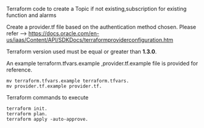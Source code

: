 Terraform code to create a Topic if not existing,subscription for existing function and alarms

Create a provider.tf file based on the authentication method chosen. Please refer --> https://docs.oracle.com/en-us/iaas/Content/API/SDKDocs/terraformproviderconfiguration.htm

Terraform version used must be equal or greater than **1.3.0**. 

An example terraform.tfvars.example ,provider.tf.example file is provided for reference.    


    mv terraform.tfvars.example terraform.tfvars. 
    mv provider.tf.example provider.tf. 


Terraform commands to execute 

    terraform init.  
    terraform plan.  
    terraform apply -auto-approve. 
 
